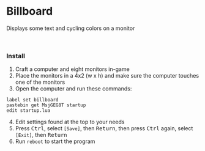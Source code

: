 # Billboard
Displays some text and cycling colors on a monitor  

<!--
<br>

TODO:

![screenshot](./screenshot.png)

<br>

---

-->

<br>

### Install
1. Craft a computer and eight monitors in-game
2. Place the monitors in a 4x2 (w x h) and make sure the computer touches one of the monitors
3. Open the computer and run these commands:
```
label set billboard
pastebin get MsjGEG8T startup
edit startup.lua
```
4. Edit settings found at the top to your needs
5. Press <kbd>Ctrl</kbd>, select `[Save]`, then <kbd>Return</kbd>, then press <kbd>Ctrl</kbd> again, select `[Exit]`, then <kbd>Return</kbd>
6. Run `reboot` to start the program
